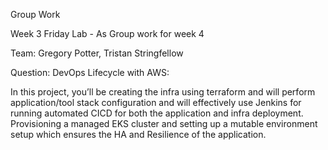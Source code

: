 Group Work


Week 3 Friday Lab - As Group work for week 4

Team: Gregory Potter, Tristan Stringfellow


Question:
DevOps Lifecycle with AWS:

In this project, you’ll be creating the infra using terraform and will perform application/tool stack configuration and will effectively use Jenkins for running automated CICD for both the application and infra deployment. Provisioning a managed EKS cluster and setting up a mutable environment setup which ensures the HA and Resilience of the application.
